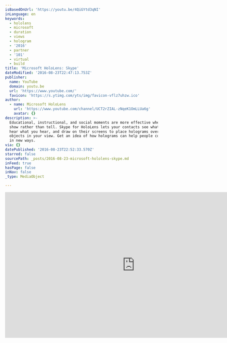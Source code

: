```yaml
---
isBasedOnUrl: 'https://youtu.be/4QiGYtd3qNI'
inLanguage: en
keywords:
  - hololens
  - microsoft
  - duration
  - views
  - hologram
  - '2016'
  - partner
  - '101'
  - virtual
  - build
title: 'Microsoft HoloLens: Skype'
dateModified: '2016-08-23T22:47:13.753Z'
publisher:
  name: YouTube
  domain: youtu.be
  url: 'https://www.youtube.com/'
  favicon: 'https://s.ytimg.com/yts/img/favicon-vflz7uhzw.ico'
author:
  - name: Microsoft HoloLens
    url: 'https://www.youtube.com/channel/UCT2rZIAL-zNqeK1OmLLUa6g'
    avatar: {}
description: >-
  Educational, instructional, and social moments are more effective when you can
  show rather than tell. Skype for HoloLens lets your contacts see what you see,
  hear what you hear, and draw on their screens to place holograms over physical
  objects in your view. Get an idea of how holograms can help people communicate
  in new ways.
via: {}
datePublished: '2016-08-23T22:52:33.570Z'
starred: false
sourcePath: _posts/2016-08-23-microsoft-hololens-skype.md
inFeed: true
hasPage: false
inNav: false
_type: MediaObject

---
```

<iframe src="https://cdn.embedly.com/widgets/media.html?src=https%3A%2F%2Fwww.youtube.com%2Fembed%2F4QiGYtd3qNI%3Ffeature%3Doembed&amp;url=http%3A%2F%2Fwww.youtube.com%2Fwatch%3Fv%3D4QiGYtd3qNI&amp;image=https%3A%2F%2Fi.ytimg.com%2Fvi%2F4QiGYtd3qNI%2Fhqdefault.jpg&amp;key=b7d04c9b404c499eba89ee7072e1c4f7&amp;type=text%2Fhtml&amp;schema=youtube" width="854" height="480" scrolling="no" frameborder="0" allowfullscreen="" style=""></iframe>